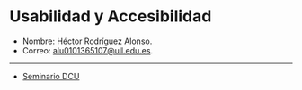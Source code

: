 # Usabilidad y Accesibilidad

* Nombre: Héctor Rodríguez Alonso.
* Correo: alu0101365107@ull.edu.es.

* * *
* [Seminario DCU](https://docs.google.com/document/d/1IiCimpnO43lct76sAcYCpZ_qZgNoAimc4LIq8LAmAaQ/edit#heading=h.ahwigqnl6s0q)
